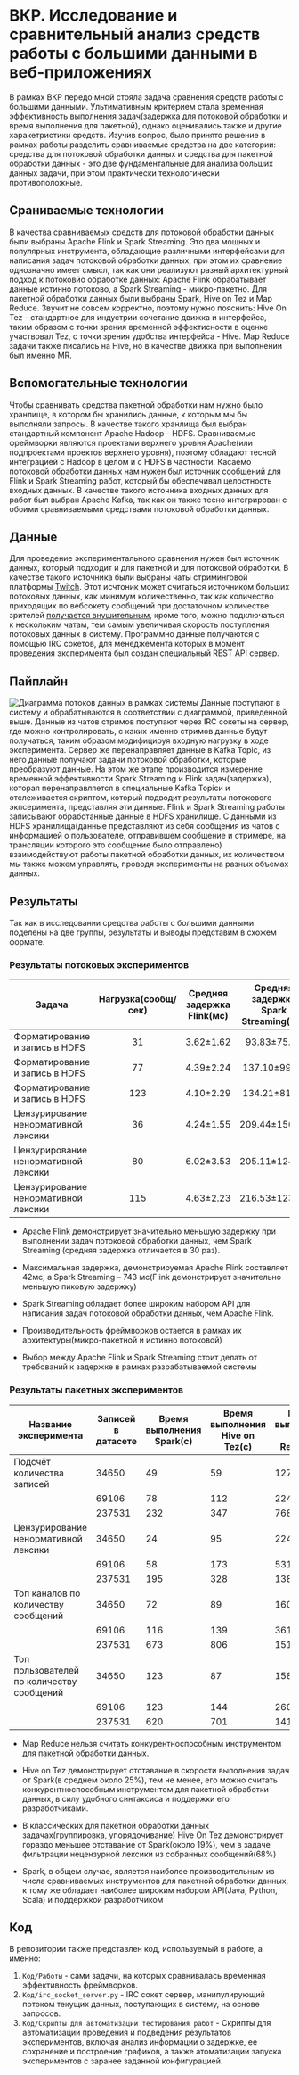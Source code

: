 # ВКР. Исследование и сравнительный анализ средств работы с большими данными в веб-приложениях
В рамках ВКР передо мной стояла задача сравнения средств работы с большими данными. Ультимативным критерием стала временная эффективность выполнения задач(задержка для потоковой обработки и время выполнения для пакетной), однако оценивались также и другие харакетристики средств.
Изучив вопрос, было принято решение в рамках работы разделить сравниваемые средства на две категории: средства для потоковой обработки данных и средства для пакетной обработки данных - это две фундаментальные для анализа больших данных задачи, при этом практически технологически противоположные. 
## Сраниваемые технологии
В качества сравниваемых средств для потоковой обработки данных были выбраны Apache Flink и Spark Streaming. Это два мощных и популярных инструмента, обладающие различными интерфейсами для написания задач потоковой обработки данных, при этом их сравнение однозначно имеет смысл, так как они реализуют разный архитектурный подход к потоковйо обработке данных: Apache Flink обрабатывает данные истинно потоково, а Spark Streaming - микро-пакетно.
Для пакетной обработки данных были выбраны Spark, Hive on Tez и Map Reduce. Звучит не совсем корректно, поэтому нужно пояснить: Hive On Tez - стандартное для индустрии сочетание движка и интерфейса, таким образом с точки зрения временной эффектисности в оценке участвовал Tez, с точки зрения удобства интерфейса - Hive. Map Reduce задачи также писались на Hive, но в качестве движка при выполнении был именно MR.
## Вспомогательные технологии
Чтобы сравнивать средства пакетной обработки нам нужно было хранлище, в котором бы хранились данные, к которым мы бы выполняли запросы. В качестве такого хранлища был выбран стандартный компонент Apache Hadoop - HDFS. Сравниваемые фреймворки являются проектами верхнего уровня Apache(или подпроектами проектов верхнего уровня), поэтому обладают тесной интеграцией с Hadoop в целом и с HDFS в частности.
Касаемо потоковой обработки данных нам нужен был источник сообщений для Flink и Spark Streaming работ, который бы обеспечивал целостность входных данных. В качестве такого источника входных данных для работ был выбран Apache Kafka, так как он также тесно интегрирован с обоими сравниваемыми средствами потоковой обработки данных.
## Данные
Для проведение экспериментального сравнения нужен был источник данных, который подходит и для пакетной и для потоковой обработки. В качестве такого источника были выбраны чаты стриминговой платформы [Twitch](https://www.twitch.tv/). Этот исчтоник может считаться источником больших потоковых данных, как минимум количественно, так как количество приходящих по вебсокету сообщений при достаточном количестве зрителей [получается внушительным](https://stats.streamelements.com/), кроме того, можно подключаться к нескольким чатам, тем самым увеличивая скорость поступления потоковых данных в систему. Программно данные получаются с помощью IRC сокетов, для менеджемента которых в момент проведения эксперимента был создан специальный REST API сервер.
## Пайплайн
![Диаграмма потоков данных в рамках системы](https://github.com/guaNa228/vkr/blob/master/%D0%98%D0%B7%D0%BE%D0%B1%D1%80%D0%B0%D0%B6%D0%B5%D0%BD%D0%B8%D1%8F/%D0%9F%D0%BE%D1%82%D0%BE%D0%BA%20%D0%B4%D0%B0%D0%BD%D0%BD%D1%8B%D1%85.png?raw=true)
Данные поступают в систему и обрабатываются в соответствии с диаграммой, приведенной выше. Данные из чатов стримов поступают через IRC сокеты на сервер, где можно контролировать, с каких именно стримов данные будут получаться, таким образом модифицируя входную нагрузку в ходе эксперимента. Сервер же перенаправляет данные в Kafka Topic, из него данные получают задачи потоковой обработки, которые преобразуют данные. На этом же этапе производится измерение временной эффективности Spark Streaming и Flink задач(задержка), которая перенаправляется в специальные Kafka Topicи и отслеживается скриптом, который подводит результаты потокового экпсеримента, представляя эти данные. Flink и Spark Streaming работы записывают обработанные данные в HDFS хранилище. С данными из HDFS хранилища(данные представляют из себя сообщения из чатов с информацией о пользователе, отправившем сообщение и стримере, на трансляции которого это сообщение было отправлено) взаимодействуют работы пакетной обработки данных, их количеством мы также можем управлять, проводя эксперименты на разных объемах данных.
## Результаты
Так как в исследовании средства работы с большими данными поделены на две группы, результаты и выводы представим в схожем формате.
### Результаты потоковых экспериментов
| Задача        | Нагрузка(сообщ/сек) | Средняя задержка Flink(мс) | Средняя задержка Spark Streaming(мс) |
| ------------- |:-------------:| :-----:| :-----: |
| Форматирование и запись в HDFS | 31 | 3.62±1.62 | 93.83±75.97 |
| Форматирование и запись в HDFS | 77 | 4.39±2.24 | 137.10±99.41 |
| Форматирование и запись в HDFS | 123 | 4.10±2.29 | 134.21±81.62 |
| Цензурирование ненормативной лексики  | 36 | 4.24±1.55 | 209.44±156.96 |
| Цензурирование ненормативной лексики  | 80 | 6.02±3.53 | 205.11±124.51 |
| Цензурирование ненормативной лексики  | 115 | 4.63±2.23| 216.53±123.33 |

* Apache Flink демонстрирует значительно меньшую задержку при выполнении задач потоковой обработки данных, чем Spark Streaming (средняя задержка отличается в 30 раз).

* Максимальная задержка, демонстрируемая Apache Flink составляет 42мс, а Spark Streaming – 743 мс(Flink демонстрирует значительно меньшую пиковую задержку)

* Spark Streaming обладает более широким набором API для написания задач потоковой обработки данных, чем Apache Flink.

* Производительность фреймворков остается в рамках их архитектуры(микро-пакетной и истинно потоковой)

* Выбор между Apache Flink и Spark Streaming стоит делать от требований к задержке в рамках разрабатываемой системы

### Результаты пакетных экспериментов
| Название эксперимента                       | Записей в датасете | Время выполнения Spark(c) | Время выполнения Hive on Tez(c) | Время выполнения Map Reduce(c) |
|---------------------------------------------|-------------------|----------------------------|----------------------------------|---------------------------------|
| Подсчёт количества записей                  | 34650             | 49                         | 59                               | 127                             |
|                                             | 69106             | 78                         | 112                              | 224                             |
|                                             | 237531            | 232                        | 347                              | 768                             |
| Цензурирование ненормативной лексики        | 34650             | 24                         | 95                               | 224                             |
|                                             | 69106             | 58                         | 173                              | 531                             |
|                                             | 237531            | 195                        | 328                              | 1387                            |
| Топ каналов по количеству сообщений         | 34650             | 72                         | 89                               | 160                             |
|                                             | 69106             | 116                        | 139                              | 361                             |
|                                             | 237531            | 673                        | 806                              | 1514                            |
| Топ пользователей по количеству сообщений   | 34650             | 123                        | 87                               | 158                             |
|                                             | 69106             | 123                        | 144                              | 260                             |
|                                             | 237531            | 620                        | 701                              | 1415                            |

* Map Reduce нельзя считать конкурентноспособным инструментом для пакетной обработки данных.

* Hive on Tez демонстрирует отставание в скорости выполнения задач от Spark(в среднем около 25%), тем не менее, его можно считать конкурентноспособным инструментом для пакетной обработки данных, в силу удобного синтаксиса и поддержки его разработчиками.

* В классических для пакетной обработки данных задачах(группировка, упорядочивание) Hive On Tez демонстрирует гораздо меньшее отставание от Spark(около 19%), чем в задаче фильтрации нецензурной лексики из собранных сообщений(68%)

* Spark, в общем случае, является наиболее производительным из числа сравниваемых инструментов для пакетной обработки данных, к тому же обладает наиболее широким набором API(Java, Python, Scala) и поддержкой разработчиком

## Код
В репозитории также представлен код, используемый в работе, а именно:
1. `Код/Работы` - cами задачи, на которых сравнивалась временная эффективность фреймворков.
2. `Код/irc_socket_server.py` - IRC сокет сервер, манипулирующий потоком текущих данных, поступающих в систему, на основе запросов.
3. `Код/Скрипты для автоматизации тестирования работ` - Скрипты для автоматизации проведения и подведения результатов экспериментов, включая анализ информации о задержке, ее сохранение и построение графиков, а также атоматизации запуска экспериментов с заранее заданной конфигурацией.

